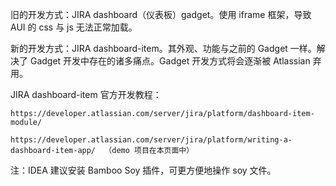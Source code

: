 旧的开发方式：JIRA dashboard（仪表板）gadget。使用 iframe 框架，导致 AUI 的 css 与 js 无法正常加载。

新的开发方式：JIRA dashboard-item。其外观、功能与之前的 Gadget 一样。解决了 Gadget 开发中存在的诸多痛点。Gadget 开发方式将会逐渐被 Atlassian 弃用。



JIRA dashboard-item 官方开发教程：

    https://developer.atlassian.com/server/jira/platform/dashboard-item-module/

    https://developer.atlassian.com/server/jira/platform/writing-a-dashboard-item-app/  （demo 项目在本页面中）





注：IDEA 建议安装 Bamboo Soy 插件，可更方便地操作 soy 文件。